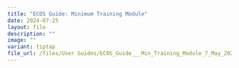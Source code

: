 ```yaml
---
title: "ECOS Guide: Minimum Training Module"
date: 2024-07-25
layout: file
description: ""
image: ""
variant: tiptap
file_url: /files/User Guides/ECOS_Guide___Min_Training_Module_7_May_2024.pdf
---
```

